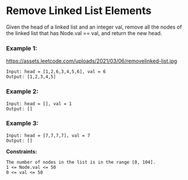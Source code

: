 # Remove Linked List Elements

Given the head of a linked list and an integer val, remove all the nodes of the linked list that has Node.val == val, and return the new head.

### Example 1:
https://assets.leetcode.com/uploads/2021/03/06/removelinked-list.jpg
```
Input: head = [1,2,6,3,4,5,6], val = 6
Output: [1,2,3,4,5]
```

### Example 2:

```
Input: head = [], val = 1
Output: []
```

### Example 3:

```
Input: head = [7,7,7,7], val = 7
Output: []
```

**Constraints:**

    The number of nodes in the list is in the range [0, 104].
    1 <= Node.val <= 50
    0 <= val <= 50

